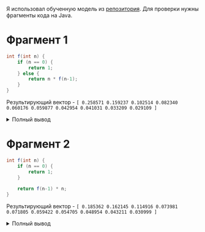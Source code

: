 Я использовал обученную модель из [репозитория](https://github.com/tech-srl/code2vec).
Для проверки нужны фрагменты кода на Java.

# Фрагмент 1
```java
int f(int n) {
    if (n == 0) {
        return 1; 
    } else {
        return n * f(n-1);
    }
}
```

Результирующий вектор - 
`[
0.258571
0.159237
0.102514
0.082340
0.060176
0.059877
0.042954
0.041031
0.033209
0.029109
]`

<details>
    <summary>Полный вывод</summary>

    Original name:  f
        (0.472304) predicted: ['m']                                                                         
        (0.174314) predicted: ['fact']                                                                      
        (0.101179) predicted: ['factorial']                                                                 
        (0.095780) predicted: ['faculty']                                                                   
        (0.067391) predicted: ['get', 'n']                                                                  
        (0.038753) predicted: ['get', 'result', 'score']                                                    
        (0.013598) predicted: ['is', 'power', 'of']                                                         
        (0.013113) predicted: ['digit', 'count']                                                            
        (0.012808) predicted: ['comb']                                                                      
        (0.010760) predicted: ['get', 'in']                                                                 
    Attention:                                                                                                  
    0.258571        context: n,(NameExpr0)^(BinaryExpr:times)_(MethodCallExpr1)_(BinaryExpr:minus)_(NameExpr0),n
    0.159237        context: 1,(IntegerLiteralExpr1)^(BinaryExpr:minus1)^(MethodCallExpr)_(NameExpr2),f         
    0.102514        context: int,(PrimitiveType0)^(MethodDeclaration)_(NameExpr1),METHOD_NAME
    0.082340        context: 0,(IntegerLiteralExpr1)^(BinaryExpr:equals)^(IfStmt)_(BlockStmt)_(ReturnStmt)_(IntegerLiteralExpr0),1
    0.060176        context: METHOD_NAME,(NameExpr1)^(MethodDeclaration)_(BlockStmt)_(IfStmt)_(BlockStmt)_(ReturnStmt)_(BinaryExpr:times)_(NameExpr0),n
    0.059877        context: int,(PrimitiveType1)^(Parameter)^(MethodDeclaration)_(BlockStmt)_(IfStmt)_(BlockStmt)_(ReturnStmt)_(IntegerLiteralExpr0),1
    0.042954        context: int,(PrimitiveType0)^(MethodDeclaration)_(Parameter)_(VariableDeclaratorId0),n
    0.041031        context: n,(VariableDeclaratorId0)^(Parameter)^(MethodDeclaration)_(BlockStmt)_(IfStmt)_(BlockStmt)_(ReturnStmt)_(BinaryExpr:times)_(NameExpr0),n
    0.033209        context: int,(PrimitiveType0)^(MethodDeclaration)_(Parameter)_(PrimitiveType1),int
    0.029109        context: n,(VariableDeclaratorId0)^(Parameter)_(PrimitiveType1),int
</details>

# Фрагмент 2
```java
int f(int n) {
    if (n == 0) {
        return 1; 
    }
    
    return f(n-1) * n;
}
```

Результирующий вектор - 
`[
0.185362
0.162145
0.114916
0.073981
0.071805
0.059422
0.054705
0.048954
0.043211
0.030999
]`

<details>
    <summary>Полный вывод</summary>

    Original name:  f
        (0.709648) predicted: ['m']                                                                                                                           
        (0.153206) predicted: ['get', 'f']                                                                                                                    
        (0.029845) predicted: ['faculty']                                                                                                                     
        (0.025613) predicted: ['n']                                                                                                                           
        (0.021773) predicted: ['neg']                                                                                                                         
        (0.017769) predicted: ['factorial']                                                                                                                   
        (0.013131) predicted: ['method']                                                                                                                      
        (0.009915) predicted: ['goo']                                                                                                                         
        (0.009796) predicted: ['compute']                                                                                                                     
        (0.009304) predicted: ['foo']

    Attention:                                                                                                                                                    
    0.185362        context: int,(PrimitiveType1)^(Parameter)^(MethodDeclaration)_(BlockStmt)_(ReturnStmt)_(BinaryExpr:times)_(MethodCallExpr0)_(NameExpr2),f     
    0.162145        context: int,(PrimitiveType1)^(Parameter)^(MethodDeclaration)_(BlockStmt)_(ReturnStmt)_(BinaryExpr:times)_(NameExpr1),n                       
    0.114916        context: 1,(IntegerLiteralExpr1)^(BinaryExpr:minus1)^(MethodCallExpr)_(NameExpr2),f                                                           
    0.073981        context: int,(PrimitiveType0)^(MethodDeclaration)_(NameExpr1),METHOD_NAME                                                                     
    0.071805        context: n,(VariableDeclaratorId0)^(Parameter)^(MethodDeclaration)_(BlockStmt)_(ReturnStmt)_(BinaryExpr:times)_(MethodCallExpr0)_(NameExpr2),f
    0.059422        context: 0,(IntegerLiteralExpr1)^(BinaryExpr:equals)^(IfStmt)_(BlockStmt)_(ReturnStmt)_(IntegerLiteralExpr0),1                                
    0.054705        context: n,(VariableDeclaratorId0)^(Parameter)^(MethodDeclaration)_(BlockStmt)_(ReturnStmt)_(BinaryExpr:times)_(NameExpr1),n                  
    0.048954        context: METHOD_NAME,(NameExpr1)^(MethodDeclaration)_(BlockStmt)_(ReturnStmt)_(BinaryExpr:times)_(MethodCallExpr0)_(NameExpr2),f              
    0.043211        context: int,(PrimitiveType1)^(Parameter)^(MethodDeclaration)_(BlockStmt)_(IfStmt)_(BlockStmt)_(ReturnStmt)_(IntegerLiteralExpr0),1           
    0.030999        context: int,(PrimitiveType0)^(MethodDeclaration)_(Parameter)_(VariableDeclaratorId0),n
</details>
